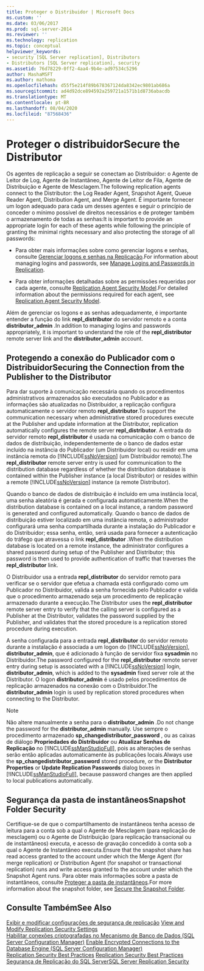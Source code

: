 ```yaml
---
title: Proteger o Distribuidor | Microsoft Docs
ms.custom: ''
ms.date: 03/06/2017
ms.prod: sql-server-2014
ms.reviewer: ''
ms.technology: replication
ms.topic: conceptual
helpviewer_keywords:
- security [SQL Server replication], Distributors
- Distributors [SQL Server replication], security
ms.assetid: 76d78229-0ff2-4aa4-9b4e-ad97534c5296
author: MashaMSFT
ms.author: mathoma
ms.openlocfilehash: d55f5e214f89b678367124da8342ec9801ab686a
ms.sourcegitcommit: ad4d92dce894592a259721a1571b1d8736abacdb
ms.translationtype: MT
ms.contentlocale: pt-BR
ms.lasthandoff: 08/04/2020
ms.locfileid: "87568436"
---
```

# <a name="secure-the-distributor"></a><span data-ttu-id="d4b20-102">Proteger o distribuidor</span><span class="sxs-lookup"><span data-stu-id="d4b20-102">Secure the Distributor</span></span>
  <span data-ttu-id="d4b20-103">Os agentes de replicação a seguir se conectam ao Distribuidor: o Agente de Leitor de Log, Agente de Instantâneo, Agente de Leitor de Fila, Agente de Distribuição e Agente de Mesclagem.</span><span class="sxs-lookup"><span data-stu-id="d4b20-103">The following replication agents connect to the Distributor: the Log Reader Agent, Snapshot Agent, Queue Reader Agent, Distribution Agent, and Merge Agent.</span></span> <span data-ttu-id="d4b20-104">É importante fornecer um logon adequado para cada um desses agentes e seguir o princípio de conceder o mínimo possível de direitos necessários e de proteger também o armazenamento de todas as senhas:</span><span class="sxs-lookup"><span data-stu-id="d4b20-104">It is important to provide an appropriate login for each of these agents while following the principle of granting the minimal rights necessary and also protecting the storage of all passwords:</span></span>  
  
-   <span data-ttu-id="d4b20-105">Para obter mais informações sobre como gerenciar logons e senhas, consulte [Gerenciar logons e senhas na Replicação](identity-and-access-control-replication.md#manage-logins-and-passwords-in-replication).</span><span class="sxs-lookup"><span data-stu-id="d4b20-105">For information about managing logins and passwords, see [Manage Logins and Passwords in Replication](identity-and-access-control-replication.md#manage-logins-and-passwords-in-replication).</span></span>  
  
-   <span data-ttu-id="d4b20-106">Para obter informações detalhadas sobre as permissões requeridas por cada agente, consulte [Replication Agent Security Model](replication-agent-security-model.md).</span><span class="sxs-lookup"><span data-stu-id="d4b20-106">For detailed information about the permissions required for each agent, see [Replication Agent Security Model](replication-agent-security-model.md).</span></span>  
  
 <span data-ttu-id="d4b20-107">Além de gerenciar os logons e as senhas adequadamente, é importante entender a função do link **repl_distributor** do servidor remoto e a conta **distributor_admin** .</span><span class="sxs-lookup"><span data-stu-id="d4b20-107">In addition to managing logins and passwords appropriately, it is important to understand the role of the **repl_distributor** remote server link and the **distributor_admin** account.</span></span>  
  
## <a name="securing-the-connection-from-the-publisher-to-the-distributor"></a><span data-ttu-id="d4b20-108">Protegendo a conexão do Publicador com o Distribuidor</span><span class="sxs-lookup"><span data-stu-id="d4b20-108">Securing the Connection from the Publisher to the Distributor</span></span>  
 <span data-ttu-id="d4b20-109">Para dar suporte à comunicação necessária quando os procedimentos administrativos armazenados são executados no Publicador e as informações são atualizadas no Distribuidor, a replicação configura automaticamente o servidor remoto **repl_distributor**.</span><span class="sxs-lookup"><span data-stu-id="d4b20-109">To support the communication necessary when administrative stored procedures execute at the Publisher and update information at the Distributor, replication automatically configures the remote server **repl_distributor**.</span></span> <span data-ttu-id="d4b20-110">A entrada do servidor remoto **repl_distributor** é usada na comunicação com o banco de dados de distribuição, independentemente de o banco de dados estar incluído na instância do Publicador (um Distribuidor local) ou residir em uma instância remota do [!INCLUDE[ssNoVersion](../../../includes/ssnoversion-md.md)] (um Distribuidor remoto).</span><span class="sxs-lookup"><span data-stu-id="d4b20-110">The **repl_distributor** remote server entry is used for communication to the distribution database regardless of whether the distribution database is contained within the Publisher instance (a local Distributor) or resides within a remote [!INCLUDE[ssNoVersion](../../../includes/ssnoversion-md.md)] instance (a remote Distributor).</span></span>  
  
 <span data-ttu-id="d4b20-111">Quando o banco de dados de distribuição é incluído em uma instância local, uma senha aleatória é gerada e configurada automaticamente.</span><span class="sxs-lookup"><span data-stu-id="d4b20-111">When the distribution database is contained on a local instance, a random password is generated and configured automatically.</span></span> <span data-ttu-id="d4b20-112">Quando o banco de dados de distribuição estiver localizado em uma instância remota, o administrador configurará uma senha compartilhada durante a instalação do Publicador e do Distribuidor; essa senha, então, será usada para fornecer a autenticação do tráfego que atravessa o link **repl_distributor** .</span><span class="sxs-lookup"><span data-stu-id="d4b20-112">When the distribution database is located on a remote instance, the administrator configures a shared password during setup of the Publisher and Distributor; this password is then used to provide authentication of traffic that traverses the **repl_distributor** link.</span></span>  
  
 <span data-ttu-id="d4b20-113">O Distribuidor usa a entrada **repl_distributor** do servidor remoto para verificar se o servidor que efetua a chamada está configurado como um Publicador no Distribuidor, valida a senha fornecida pelo Publicador e valida que o procedimento armazenado seja um procedimento de replicação armazenado durante a execução.</span><span class="sxs-lookup"><span data-stu-id="d4b20-113">The Distributor uses the **repl_distributor** remote server entry to verify that the calling server is configured as a Publisher at the Distributor, validates the password supplied by the Publisher, and validates that the stored procedure is a replication stored procedure during execution.</span></span>  
  
 <span data-ttu-id="d4b20-114">A senha configurada para a entrada **repl_distributor** do servidor remoto durante a instalação é associada a um logon do [!INCLUDE[ssNoVersion](../../../includes/ssnoversion-md.md)], **distributor_admin**, que é adicionado à função de servidor fixa **sysadmin** no Distribuidor.</span><span class="sxs-lookup"><span data-stu-id="d4b20-114">The password configured for the **repl_distributor** remote server entry during setup is associated with a [!INCLUDE[ssNoVersion](../../../includes/ssnoversion-md.md)] login, **distributor_admin**, which is added to the **sysadmin** fixed server role at the Distributor.</span></span> <span data-ttu-id="d4b20-115">O logon **distributor_admin** é usado pelos procedimentos de replicação armazenados na conexão com o Distribuidor.</span><span class="sxs-lookup"><span data-stu-id="d4b20-115">The **distributor_admin** login is used by replication stored procedures when connecting to the Distributor.</span></span>  
  
> [!NOTE]  
>  <span data-ttu-id="d4b20-116">Não altere manualmente a senha para o **distributor_admin** .</span><span class="sxs-lookup"><span data-stu-id="d4b20-116">Do not change the password for the **distributor_admin** manually.</span></span> <span data-ttu-id="d4b20-117">Use sempre o procedimento armazenado **sp_changedistributor_password** , ou as caixas de diálogo **Propriedades do Distribuidor** ou **Atualizar Senhas de Replicação** no [!INCLUDE[ssManStudioFull](../../../includes/ssmanstudiofull-md.md)], pois as alterações de senhas serão então aplicadas automaticamente às publicações locais.</span><span class="sxs-lookup"><span data-stu-id="d4b20-117">Always use the **sp_changedistributor_password** stored procedure, or the **Distributor Properties** or **Update Replication Passwords** dialog boxes in [!INCLUDE[ssManStudioFull](../../../includes/ssmanstudiofull-md.md)], because password changes are then applied to local publications automatically.</span></span>  
  
## <a name="snapshot-folder-security"></a><span data-ttu-id="d4b20-118">Segurança da pasta de instantâneos</span><span class="sxs-lookup"><span data-stu-id="d4b20-118">Snapshot Folder Security</span></span>  
 <span data-ttu-id="d4b20-119">Certifique-se de que o compartilhamento de instantâneos tenha acesso de leitura para a conta sob a qual o Agente de Mesclagem (para replicação de mesclagem) ou o Agente de Distribuição (para replicação transacional ou de instantâneos) executa, e acesso de gravação concedido à conta sob a qual o Agente de Instantâneo executa.</span><span class="sxs-lookup"><span data-stu-id="d4b20-119">Ensure that the snapshot share has read access granted to the account under which the Merge Agent (for merge replication) or Distribution Agent (for snapshot or transactional replication) runs and write access granted to the account under which the Snapshot Agent runs.</span></span> <span data-ttu-id="d4b20-120">Para obter mais informações sobre a pasta de instantâneos, consulte [Proteger a pasta de instantâneos](secure-the-snapshot-folder.md).</span><span class="sxs-lookup"><span data-stu-id="d4b20-120">For more information about the snapshot folder, see [Secure the Snapshot Folder](secure-the-snapshot-folder.md).</span></span>  
  
## <a name="see-also"></a><span data-ttu-id="d4b20-121">Consulte Também</span><span class="sxs-lookup"><span data-stu-id="d4b20-121">See Also</span></span>  
 <span data-ttu-id="d4b20-122">[Exibir e modificar configurações de segurança de replicação](view-and-modify-replication-security-settings.md) </span><span class="sxs-lookup"><span data-stu-id="d4b20-122">[View and Modify Replication Security Settings](view-and-modify-replication-security-settings.md) </span></span>  
 <span data-ttu-id="d4b20-123">[Habilitar conexões criptografadas no Mecanismo de Banco de Dados &#40;SQL Server Configuration Manager&#41;](../../../database-engine/configure-windows/enable-encrypted-connections-to-the-database-engine.md) </span><span class="sxs-lookup"><span data-stu-id="d4b20-123">[Enable Encrypted Connections to the Database Engine &#40;SQL Server Configuration Manager&#41;](../../../database-engine/configure-windows/enable-encrypted-connections-to-the-database-engine.md) </span></span>  
 <span data-ttu-id="d4b20-124">[Replication Security Best Practices](replication-security-best-practices.md) </span><span class="sxs-lookup"><span data-stu-id="d4b20-124">[Replication Security Best Practices](replication-security-best-practices.md) </span></span>  
 [<span data-ttu-id="d4b20-125">Segurança de Replicação do SQL Server</span><span class="sxs-lookup"><span data-stu-id="d4b20-125">SQL Server Replication Security</span></span>](view-and-modify-replication-security-settings.md)  
  
  
